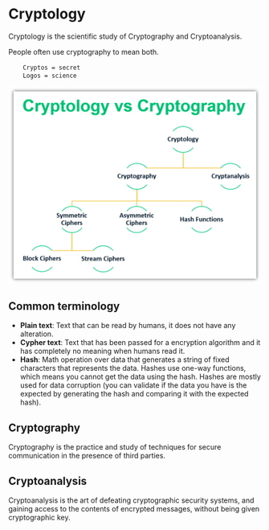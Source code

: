 # Cryptology

Cryptology is the scientific study of Cryptography and Cryptoanalysis.

People often use cryptography to mean both.

        Cryptos = secret
        Logos = science

![taxonomy_of_cryptology.png](../img/taxonomy_of_cryptology.png)

## Common terminology

- **Plain text**: Text that can be read by humans, it does not have any alteration.
- **Cypher text**: Text that has been passed for a encryption algorithm and it has completely no meaning when humans read it.
- **Hash**: Math operation over data that generates a string of fixed characters that represents the data. Hashes use one-way functions, which means you cannot get the data using the hash. Hashes are mostly used for data corruption (you can validate if the data you have is the expected by generating the hash and comparing it with the expected hash).

## Cryptography

Cryptography is the practice and study of techniques for secure communication in the presence of third parties.

## Cryptoanalysis

Cryptoanalysis is the art of defeating cryptographic security systems, and gaining access to the contents of encrypted messages, without being given cryptographic key.